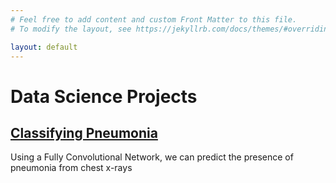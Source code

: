 ```yaml
---
# Feel free to add content and custom Front Matter to this file.
# To modify the layout, see https://jekyllrb.com/docs/themes/#overriding-theme-defaults

layout: default
---
```


# Data Science Projects

## [Classifying Pneumonia](./Pneumonia/Pneumonia.html)

Using a Fully Convolutional Network, we can predict the presence of pneumonia from chest x-rays
